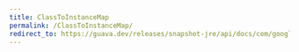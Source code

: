 ```yaml
---
title: ClassToInstanceMap
permalink: /ClassToInstanceMap/
redirect_to: https://guava.dev/releases/snapshot-jre/api/docs/com/google/common/collect/ClassToInstanceMap.html
---
```

